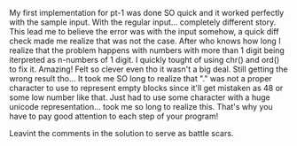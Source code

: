 My first implementation for pt-1 was done SO quick and it worked perfectly with the sample input.
With the regular input... completely different story.
This lead me to believe the error was with the input somehow, a quick diff check made me realize that was not the case.
After who knows how long I realize that the problem happens with numbers with more than 1 digit being iterpreted as n-numbers of 1 digit.
I quickly tought of using chr() and ord() to fix it. Amazing! Felt so clever even tho it wasn't a big deal.
Still getting the wrong result tho... It took me SO long to realize that "." was not a proper character to use to represent empty blocks since it'll get mistaken as 48 or some low number like that.
Just had to use some character with a huge unicode representation... took me so long to realize this. That's why you have to pay good attention to each step of your program!

Leavint the comments in the solution to serve as battle scars.